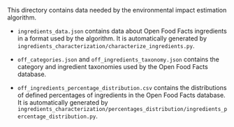 This directory contains data needed by the environmental impact estimation algorithm.

* ``ingredients_data.json`` contains data about Open Food Facts ingredients in a format used by the algorithm. It is automatically generated by ``ingredients_characterization/characterize_ingredients.py``.

* ``off_categories.json`` and ``off_ingredients_taxonomy.json`` contains the category and ingredient taxonomies used by the Open Food Facts database.

* ``off_ingredients_percentage_distribution.csv`` contains the distributions of defined percentages of ingredients in the Open Food Facts database. It is automatically generated by ``ingredients_characterization/percentages_distribution/ingredients_percentage_distribution.py``.